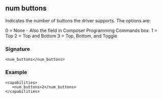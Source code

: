 ## num buttons

Indicates the number of buttons the driver supports. The options are:

0 = None - Also the field in Composer Programming Commands box.
1 = Top
2 = Top and Bottom
3 = Top, Bottom, and Toggle


### Signature

`<num_buttons</num_buttons>`


### Example

```
<capabilities>
   <num_buttons>2</num_buttons>
</capabilities>
```
